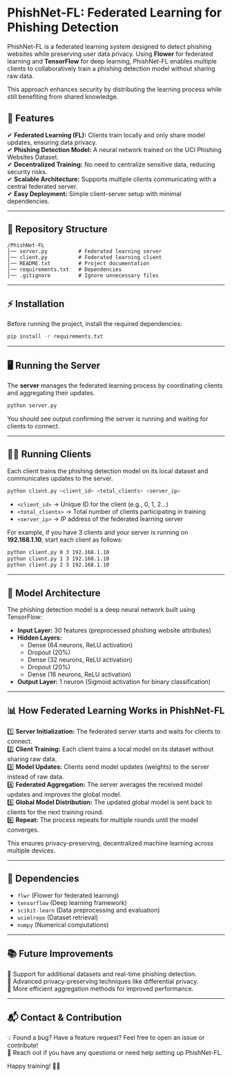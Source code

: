# **PhishNet-FL: Federated Learning for Phishing Detection**  

PhishNet-FL is a federated learning system designed to detect phishing websites while preserving user data privacy. Using **Flower** for federated learning and **TensorFlow** for deep learning, PhishNet-FL enables multiple clients to collaboratively train a phishing detection model without sharing raw data.  

This approach enhances security by distributing the learning process while still benefiting from shared knowledge.  

## **🚀 Features**  
✔ **Federated Learning (FL):** Clients train locally and only share model updates, ensuring data privacy.  
✔ **Phishing Detection Model:** A neural network trained on the UCI Phishing Websites Dataset.  
✔ **Decentralized Training:** No need to centralize sensitive data, reducing security risks.  
✔ **Scalable Architecture:** Supports multiple clients communicating with a central federated server.  
✔ **Easy Deployment:** Simple client-server setup with minimal dependencies.  

---

## **📂 Repository Structure**  
```
/PhishNet-FL
│── server.py          # Federated learning server
│── client.py          # Federated learning client
│── README.txt         # Project documentation
│── requirements.txt   # Dependencies
│── .gitignore         # Ignore unnecessary files
```

---

## **⚡ Installation**  

Before running the project, install the required dependencies:  
```bash
pip install -r requirements.txt
```

---

## **🖥 Running the Server**  

The **server** manages the federated learning process by coordinating clients and aggregating their updates.  

```bash
python server.py
```

You should see output confirming the server is running and waiting for clients to connect.  

---

## **👨‍💻 Running Clients**  

Each client trains the phishing detection model on its local dataset and communicates updates to the server.  

```bash
python client.py <client_id> <total_clients> <server_ip>
```
- `<client_id>` → Unique ID for the client (e.g., 0, 1, 2...)  
- `<total_clients>` → Total number of clients participating in training  
- `<server_ip>` → IP address of the federated learning server  

For example, if you have 3 clients and your server is running on **192.168.1.10**, start each client as follows:  

```bash
python client.py 0 3 192.168.1.10
python client.py 1 3 192.168.1.10
python client.py 2 3 192.168.1.10
```

---

## **🧪 Model Architecture**  

The phishing detection model is a deep neural network built using TensorFlow:  

- **Input Layer:** 30 features (preprocessed phishing website attributes)  
- **Hidden Layers:**  
  - Dense (64 neurons, ReLU activation)  
  - Dropout (20%)  
  - Dense (32 neurons, ReLU activation)  
  - Dropout (20%)  
  - Dense (16 neurons, ReLU activation)  
- **Output Layer:** 1 neuron (Sigmoid activation for binary classification)  

---

## **📊 How Federated Learning Works in PhishNet-FL**  

1️⃣ **Server Initialization:** The federated server starts and waits for clients to connect.  
2️⃣ **Client Training:** Each client trains a local model on its dataset without sharing raw data.  
3️⃣ **Model Updates:** Clients send model updates (weights) to the server instead of raw data.  
4️⃣ **Federated Aggregation:** The server averages the received model updates and improves the global model.  
5️⃣ **Global Model Distribution:** The updated global model is sent back to clients for the next training round.  
6️⃣ **Repeat:** The process repeats for multiple rounds until the model converges.  

This ensures privacy-preserving, decentralized machine learning across multiple devices.  

---

## **📌 Dependencies**  

- `flwr` (Flower for federated learning)  
- `tensorflow` (Deep learning framework)  
- `scikit-learn` (Data preprocessing and evaluation)  
- `ucimlrepo` (Dataset retrieval)  
- `numpy` (Numerical computations)  

---

## **📚 Future Improvements**  
🔹 Support for additional datasets and real-time phishing detection.  
🔹 Advanced privacy-preserving techniques like differential privacy.  
🔹 More efficient aggregation methods for improved performance.  

---

## **📬 Contact & Contribution**  

💡 Found a bug? Have a feature request? Feel free to open an issue or contribute!  
📧 Reach out if you have any questions or need help setting up PhishNet-FL.  

Happy training! 🚀🔐  
